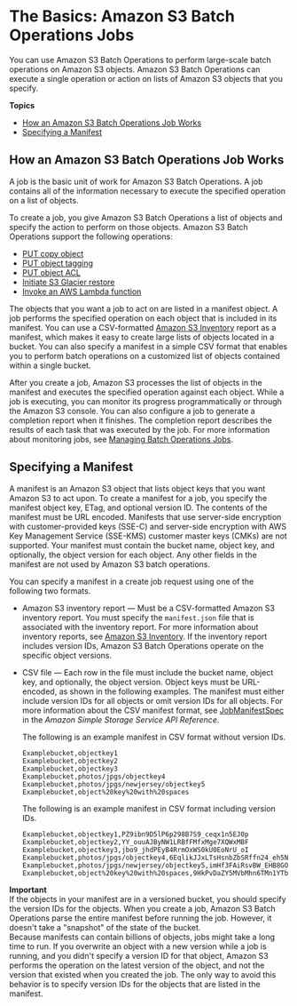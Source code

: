 # The Basics: Amazon S3 Batch Operations Jobs<a name="batch-ops-basics"></a>

You can use Amazon S3 Batch Operations to perform large\-scale batch operations on Amazon S3 objects\. Amazon S3 Batch Operations can execute a single operation or action on lists of Amazon S3 objects that you specify\. 

**Topics**
+ [How an Amazon S3 Batch Operations Job Works](#batch-ops-basics-how-it-works)
+ [Specifying a Manifest](#specify-batchjob-manifest)

## How an Amazon S3 Batch Operations Job Works<a name="batch-ops-basics-how-it-works"></a>

A job is the basic unit of work for Amazon S3 Batch Operations\. A job contains all of the information necessary to execute the specified operation on a list of objects\.

To create a job, you give Amazon S3 Batch Operations a list of objects and specify the action to perform on those objects\. Amazon S3 Batch Operations support the following operations:
+ [PUT copy object](https://docs.aws.amazon.com/AmazonS3/latest/API/RESTObjectCOPY.html)
+ [PUT object tagging](https://docs.aws.amazon.com/AmazonS3/latest/API/RESTObjectPUTtagging.html)
+ [PUT object ACL](https://docs.aws.amazon.com/AmazonS3/latest/API/RESTObjectPUTacl.html)
+ [Initiate S3 Glacier restore](https://docs.aws.amazon.com/AmazonS3/latest/API/RESTObjectPOSTrestore.html)
+ [Invoke an AWS Lambda function](https://docs.aws.amazon.com/lambda/latest/dg/API_Invoke.html)

The objects that you want a job to act on are listed in a manifest object\. A job performs the specified operation on each object that is included in its manifest\. You can use a CSV\-formatted [ Amazon S3 Inventory](storage-inventory.md) report as a manifest, which makes it easy to create large lists of objects located in a bucket\. You can also specify a manifest in a simple CSV format that enables you to perform batch operations on a customized list of objects contained within a single bucket\. 

After you create a job, Amazon S3 processes the list of objects in the manifest and executes the specified operation against each object\. While a job is executing, you can monitor its progress programmatically or through the Amazon S3 console\. You can also configure a job to generate a completion report when it finishes\. The completion report describes the results of each task that was executed by the job\. For more information about monitoring jobs, see [Managing Batch Operations Jobs](batch-ops-managing-jobs.md)\.

## Specifying a Manifest<a name="specify-batchjob-manifest"></a>

 A manifest is an Amazon S3 object that lists object keys that you want Amazon S3 to act upon\. To create a manifest for a job, you specify the manifest object key, ETag, and optional version ID\. The contents of the manifest must be URL encoded\. Manifests that use server\-side encryption with customer\-provided keys \(SSE\-C\) and server\-side encryption with AWS Key Management Service \(SSE\-KMS\) customer master keys \(CMKs\) are not supported\. Your manifest must contain the bucket name, object key, and optionally, the object version for each object\. Any other fields in the manifest are not used by Amazon S3 batch operations\. 

You can specify a manifest in a create job request using one of the following two formats\.
+ Amazon S3 inventory report — Must be a CSV\-formatted Amazon S3 inventory report\. You must specify the `manifest.json` file that is associated with the inventory report\. For more information about inventory reports, see [ Amazon S3 Inventory](storage-inventory.md)\. If the inventory report includes version IDs, Amazon S3 Batch Operations operate on the specific object versions\.
+ CSV file — Each row in the file must include the bucket name, object key, and optionally, the object version\. Object keys must be URL\-encoded, as shown in the following examples\. The manifest must either include version IDs for all objects or omit version IDs for all objects\. For more information about the CSV manifest format, see [JobManifestSpec](https://docs.aws.amazon.com/AmazonS3/latest/API/API_control_JobManifestSpec.html) in the *Amazon Simple Storage Service API Reference*\.

  The following is an example manifest in CSV format without version IDs\.

  ```
  Examplebucket,objectkey1
  Examplebucket,objectkey2
  Examplebucket,objectkey3
  Examplebucket,photos/jpgs/objectkey4
  Examplebucket,photos/jpgs/newjersey/objectkey5
  Examplebucket,object%20key%20with%20spaces
  ```

  The following is an example manifest in CSV format including version IDs\.

  ```
  Examplebucket,objectkey1,PZ9ibn9D5lP6p298B7S9_ceqx1n5EJ0p
  Examplebucket,objectkey2,YY_ouuAJByNW1LRBfFMfxMge7XQWxMBF
  Examplebucket,objectkey3,jbo9_jhdPEyB4RrmOxWS0kU0EoNrU_oI
  Examplebucket,photos/jpgs/objectkey4,6EqlikJJxLTsHsnbZbSRffn24_eh5Ny4
  Examplebucket,photos/jpgs/newjersey/objectkey5,imHf3FAiRsvBW_EHB8GOu.NHunHO1gVs
  Examplebucket,object%20key%20with%20spaces,9HkPvDaZY5MVbMhn6TMn1YTb5ArQAo3w
  ```

**Important**  
If the objects in your manifest are in a versioned bucket, you should specify the version IDs for the objects\. When you create a job, Amazon S3 Batch Operations parse the entire manifest before running the job\. However, it doesn't take a "snapshot" of the state of the bucket\.   
Because manifests can contain billions of objects, jobs might take a long time to run\. If you overwrite an object with a new version while a job is running, and you didn't specify a version ID for that object, Amazon S3 performs the operation on the latest version of the object, and not the version that existed when you created the job\. The only way to avoid this behavior is to specify version IDs for the objects that are listed in the manifest\. 